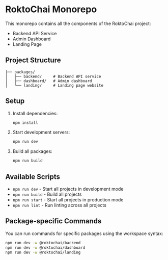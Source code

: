 # RoktoChai Monorepo

This monorepo contains all the components of the RoktoChai project:

- Backend API Service
- Admin Dashboard
- Landing Page

## Project Structure

```
├── packages/
│   ├── backend/     # Backend API service
│   ├── dashboard/   # Admin dashboard
│   └── landing/     # Landing page website
```

## Setup

1. Install dependencies:
   ```bash
   npm install
   ```

2. Start development servers:
   ```bash
   npm run dev
   ```

3. Build all packages:
   ```bash
   npm run build
   ```

## Available Scripts

- `npm run dev` - Start all projects in development mode
- `npm run build` - Build all projects
- `npm run start` - Start all projects in production mode
- `npm run lint` - Run linting across all projects

## Package-specific Commands

You can run commands for specific packages using the workspace syntax:

```bash
npm run dev -w @roktochai/backend
npm run dev -w @roktochai/dashboard
npm run dev -w @roktochai/landing
```